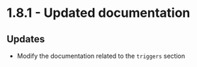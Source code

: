 # 1.8.1 - Updated documentation

## Updates
* Modify the documentation related to the `triggers` section